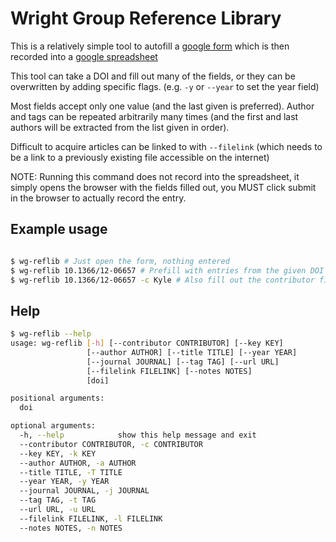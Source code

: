 # Wright Group Reference Library

This is a relatively simple tool to autofill a [google form](https://docs.google.com/forms/d/e/1FAIpQLSdXLhs4MCiCQ1Vaf0LXc8DKYvqI1hmD2T8iXjAFQO_C4dCHJA/viewform) which is then recorded into a [google spreadsheet](https://docs.google.com/spreadsheets/d/1YOjpePLLKy1xJsWKCsuzZ9uAsSNl90iUQlUJnytscO4/edit)

This tool can take a DOI and fill out many of the fields, or they can be overwritten by adding specific flags. (e.g. `-y` or `--year` to set the year field)

Most fields accept only one value (and the last given is preferred). Author and tags can be repeated arbitrarily many times (and the first and last authors will be extracted from the list given in order).

Difficult to acquire articles can be linked to with `--filelink` (which needs to be a link to a previously existing file accessible on the internet)



NOTE: Running this command does not record into the spreadsheet, it simply opens the browser with the fields filled out, you MUST click submit in the browser to actually record the entry.

## Example usage

```bash

$ wg-reflib # Just open the form, nothing entered
$ wg-reflib 10.1366/12-06657 # Prefill with entries from the given DOI
$ wg-reflib 10.1366/12-06657 -c Kyle # Also fill out the contributor field
```

## Help
```bash
$ wg-reflib --help
usage: wg-reflib [-h] [--contributor CONTRIBUTOR] [--key KEY]
                 [--author AUTHOR] [--title TITLE] [--year YEAR]
                 [--journal JOURNAL] [--tag TAG] [--url URL]
                 [--filelink FILELINK] [--notes NOTES]
                 [doi]

positional arguments:
  doi

optional arguments:
  -h, --help            show this help message and exit
  --contributor CONTRIBUTOR, -c CONTRIBUTOR
  --key KEY, -k KEY
  --author AUTHOR, -a AUTHOR
  --title TITLE, -T TITLE
  --year YEAR, -y YEAR
  --journal JOURNAL, -j JOURNAL
  --tag TAG, -t TAG
  --url URL, -u URL
  --filelink FILELINK, -l FILELINK
  --notes NOTES, -n NOTES
```


